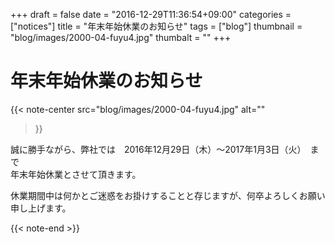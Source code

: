 +++
draft = false
date = "2016-12-29T11:36:54+09:00"
categories = ["notices"]
title = "年末年始休業のお知らせ"
tags = ["blog"]
thumbnail = "blog/images/2000-04-fuyu4.jpg"
thumbalt = ""
+++
# 年末年始休業のお知らせ

{{< note-center
    src="blog/images/2000-04-fuyu4.jpg"
    alt=""
>}}

誠に勝手ながら、弊社では　2016年12月29日（木）～2017年1月3日（火）　まで  
年末年始休業とさせて頂きます。

休業期間中は何かとご迷惑をお掛けすることと存じますが、何卒よろしくお願い申し上げます。



{{< note-end >}}


